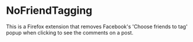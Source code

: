 # NoFriendTagging

This is a Firefox extension that removes Facebook's 'Choose friends to tag' popup when clicking to see the comments on a post.


